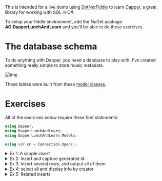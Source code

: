 This is intended for a live demo using [DotNetFiddle](https://dotnetfiddle.net/) to learn [Dapper](https://github.com/DapperLib/Dapper), a great library for working with SQL in C#.

To setup your fiddle environment, add the NuGet package **AO.DapperLunchAndLearn** and you'll be able to do these exercises.

# The database schema

To do anything with Dapper, you need a database to play with. I've created something really simple to store music metadata.

![img](https://adamosoftware.blob.core.windows.net/images/5I6RP2L4P0.png)

These tables were built from these [model classes](https://github.com/adamfoneil/DapperLunchAndLearn/tree/master/DapperLunchAndLearn/Models).

# Exercises

All of the exercises below require these first statements:

```csharp
using Dapper;
using DapperLunchAndLearn;
using DapperLunchAndLearn.Models;

using var cn = Connection.Open();
```

<details>
<summary>Ex 1: A simple insert</summary>

This is a single insert using one of a model class instance as a parameter.
    
```csharp
await cn.ExecuteAsync("INSERT INTO [Artist] ([Name], [CreatedBy]) VALUES (@Name, @CreatedBy)", new Artist()
{
    Name = "Talking Heads",
    CreatedBy = "adamo"
});
```
</details>

<details>
<summary>Ex 2: Insert and capture generated Id</summary>

Here we perform a similar insert, but capture the generated Id value.

```csharp
var id = await cn.QuerySingleAsync<int>(
    @"INSERT INTO [Artist] ([Name], [CreatedBy]) VALUES (@Name, @CreatedBy);
    SELECT SCOPE_IDENTITY()", new Artist()
{
    Name = "Celine Dion",
    CreatedBy = "adamo"
});

Console.WriteLine($"Id = {id}");

```
</details>

<details>
    <summary>Ex 3: Insert several rows, and output all of them</summary>
    
In this example, we build a set of `Artist` from an array of strings using LINQ `Select`. Then we insert of all those `Artist` instances individually. Fill in your own artists!
    
```csharp
var artists = new[]
{
    "Duran Duran", "Devo", "Midnight Oil"
}.Select(name => new Artist() 
{ 
    Name = name, 
    CreatedBy = "adamo" 
});

foreach (var artist in artists)
{
    await cn.ExecuteAsync("INSERT INTO [Artist] ([Name], [CreatedBy]) VALUES (@Name, @CreatedBy)", artist);
}
```
</details>

<details>
    <summary>Ex 4: select all and display info by creator</summary>
    
Now we're querying data! We take a plain "flat" result set with no grouping and use LINQ `GroupBy` to shape the output. Watch for opportunities to combine LINQ and SQL to do useful things. Don't see LINQ and Dapper as mutually exclusive.
    
```csharp
var allArtists = await cn.QueryAsync<Artist>("SELECT * FROM [Artist] ORDER BY [Name]");

foreach (var creatorGrp in allArtists.GroupBy(row => row.CreatedBy))
{
    Console.WriteLine($"{creatorGrp.Key} ({creatorGrp.Count()})");
    foreach (var artist in creatorGrp)
    {
        Console.WriteLine($"\t{artist.Name}: {artist.Id}");
    }    
}
```
</details>

<details>
    <summary>Ex 5: Related inserts</summary>
    
Let's build a structure of related artists, albums, and songs and insert them together, chaining the foreign keys properly. In case we end up adding duplicate artists names, I made the inserts idempotent. Fill in your own artists, albums, and as much song data as you feel like.
    
```csharp
var data = new Artist[]
{
    new Artist
    {
        Name = "Paul Simon",
        Albums = new Album[]
        {
            new Album() 
            { 
                Title = "Graceland",
                Songs = new Song[]
                {
                    new Song() { Title = "Boy in the Bubble", TrackNumber = 1 },
                    new Song() { Title = "Graceland", TrackNumber = 2 }
                }
            },
            new Album() { Title = "Rhythm of the Saints" },
            new Album() { Title = "So Beautiful or So What" }
        }
    },
    new Artist
    {
        Name = "U2",
        Albums = new Album[]
        {
            new Album() { Title = "Boy" },
            new Album() { Title = "War" },
            new Album() { Title = "The Joshua Tree" }
        }
    }
};

foreach (var artist in data)
{
    artist.CreatedBy = "adamo";
    var artistId = await cn.QuerySingleAsync<int>(
        @"INSERT INTO [Artist] ([Name], [CreatedBy]) 
        SELECT @Name, @CreatedBy WHERE NOT EXISTS(SELECT 1 FROM [Artist] WHERE [Name]=@Name);
        SELECT [Id] FROM [Artist] WHERE [Name]=@Name", artist);

    foreach (var album in artist.Albums)
    {
        album.ArtistId = artistId;
        album.CreatedBy = artist.CreatedBy;
        var albumId = await cn.QuerySingleAsync<int>(
            @"INSERT INTO [Album] ([ArtistId], [Title], [CreatedBy])
            SELECT @ArtistId, @Title, @CreatedBy WHERE NOT EXISTS(SELECT 1 FROM [Album] WHERE [ArtistId]=@ArtistId AND [Title]=@Title);
            SELECT [Id] FROM [Album] WHERE [ArtistId]=@ArtistId AND [Title]=@Title", album);

        if (album.Songs == null) continue;

        foreach (var song in album.Songs)
        {
            song.AlbumId = albumId;
            song.CreatedBy = album.CreatedBy;
            await cn.ExecuteAsync(
                @"INSERT INTO [Song] ([AlbumId], [Title], [TrackNumber], [CreatedBy])
                SELECT @AlbumId, @Title, @TrackNumber, @CreatedBy WHERE NOT EXISTS(SELECT 1 FROM [Song] WHERE [AlbumId]=@AlbumId AND [Title]=@Title)", song);
        }
    }
}
```
</details>
